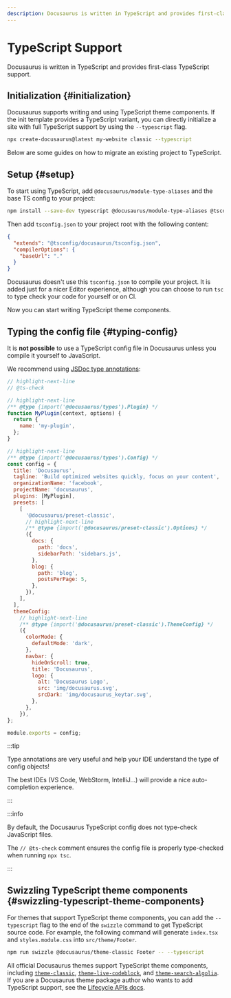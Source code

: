 ```yaml
---
description: Docusaurus is written in TypeScript and provides first-class TypeScript support.
---
```


# TypeScript Support

Docusaurus is written in TypeScript and provides first-class TypeScript support.

## Initialization {#initialization}

Docusaurus supports writing and using TypeScript theme components. If the init template provides a TypeScript variant, you can directly initialize a site with full TypeScript support by using the `--typescript` flag.

```bash
npx create-docusaurus@latest my-website classic --typescript
```

Below are some guides on how to migrate an existing project to TypeScript.

## Setup {#setup}

To start using TypeScript, add `@docusaurus/module-type-aliases` and the base TS config to your project:

```bash npm2yarn
npm install --save-dev typescript @docusaurus/module-type-aliases @tsconfig/docusaurus
```

Then add `tsconfig.json` to your project root with the following content:

```json title="tsconfig.json"
{
  "extends": "@tsconfig/docusaurus/tsconfig.json",
  "compilerOptions": {
    "baseUrl": "."
  }
}
```

Docusaurus doesn't use this `tsconfig.json` to compile your project. It is added just for a nicer Editor experience, although you can choose to run `tsc` to type check your code for yourself or on CI.

Now you can start writing TypeScript theme components.

## Typing the config file {#typing-config}

It is **not possible** to use a TypeScript config file in Docusaurus unless you compile it yourself to JavaScript.

We recommend using [JSDoc type annotations](https://www.typescriptlang.org/docs/handbook/jsdoc-supported-types.html):

```js title="docusaurus.config.js"
// highlight-next-line
// @ts-check

// highlight-next-line
/** @type {import('@docusaurus/types').Plugin} */
function MyPlugin(context, options) {
  return {
    name: 'my-plugin',
  };
}

// highlight-next-line
/** @type {import('@docusaurus/types').Config} */
const config = {
  title: 'Docusaurus',
  tagline: 'Build optimized websites quickly, focus on your content',
  organizationName: 'facebook',
  projectName: 'docusaurus',
  plugins: [MyPlugin],
  presets: [
    [
      '@docusaurus/preset-classic',
      // highlight-next-line
      /** @type {import('@docusaurus/preset-classic').Options} */
      ({
        docs: {
          path: 'docs',
          sidebarPath: 'sidebars.js',
        },
        blog: {
          path: 'blog',
          postsPerPage: 5,
        },
      }),
    ],
  ],
  themeConfig:
    // highlight-next-line
    /** @type {import('@docusaurus/preset-classic').ThemeConfig} */
    ({
      colorMode: {
        defaultMode: 'dark',
      },
      navbar: {
        hideOnScroll: true,
        title: 'Docusaurus',
        logo: {
          alt: 'Docusaurus Logo',
          src: 'img/docusaurus.svg',
          srcDark: 'img/docusaurus_keytar.svg',
        },
      },
    }),
};

module.exports = config;
```

:::tip

Type annotations are very useful and help your IDE understand the type of config objects!

The best IDEs (VS Code, WebStorm, IntelliJ...) will provide a nice auto-completion experience.

:::

:::info

By default, the Docusaurus TypeScript config does not type-check JavaScript files.

The `// @ts-check` comment ensures the config file is properly type-checked when running `npx tsc`.

:::

## Swizzling TypeScript theme components {#swizzling-typescript-theme-components}

For themes that support TypeScript theme components, you can add the `--typescript` flag to the end of the `swizzle` command to get TypeScript source code. For example, the following command will generate `index.tsx` and `styles.module.css` into `src/theme/Footer`.

```bash npm2yarn
npm run swizzle @docusaurus/theme-classic Footer -- --typescript
```

All official Docusaurus themes support TypeScript theme components, including [`theme-classic`](./api/themes/theme-classic.md), [`theme-live-codeblock`](./api/themes/theme-live-codeblock.md), and [`theme-search-algolia`](./api/themes/theme-search-algolia.md). If you are a Docusaurus theme package author who wants to add TypeScript support, see the [Lifecycle APIs docs](./api/plugin-methods/extend-infrastructure.md#getTypeScriptThemePath).
